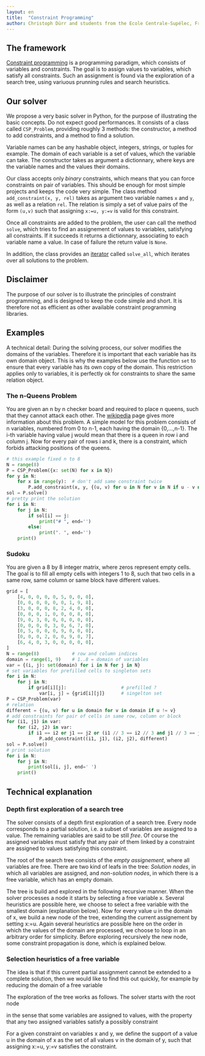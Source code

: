 ```yaml
---
layout: en
title:  "Constraint Programming"
author: Christoph Dürr and students from the Ecole Centrale-Supélec, France
---
```


## The framework

[Constraint programming](https://en.wikipedia.org/wiki/Constraint_programming) is a programming paradigm, which consists of variables and constraints. The goal is to assign values to variables, which satisfy all constraints.  Such an assignment is found via the exploration of a search tree, using variuous prunning rules and search heuristics.

## Our solver

We propose a very basic solver in Python, for the purpose of illustrating the basic concepts.  Do not expect good performances.
It consists of a class called `CSP_Problem`, providing roughly 3 methods: the constructor, a method to add constraints, and a method to find a solution.

Variable names can be any hashable object, integers, strings, or tuples for example.  The domain of each variable is a set of values, which the variable can take.  The constructor takes as argument a dictionnary, where keys are the variable names and the values their domains.

Our class accepts only *binary* constraints, which means that you can force constraints on pair of variables.  This should be enough for most simple projects and keeps the code very simple. The class method `add_constraint(x, y, rel)` takes as argument two variable names `x`  and `y`, as well as a relation `rel`. The relation is simply a set of value pairs of the form `(u,v)` such that assigning `x:=u, y:=v` is valid for this constraint.

Once all constraints are added to the problem, the user can call the method `solve`, which tries to find an assignement of values to variables, satisfying all constraints. If it succeeds it returns a dictionnary, associating to each variable name a value.  In case of failure the return value is `None`.

In addition, the class provides an [iterator](https://pymbook.readthedocs.io/en/latest/igd.html) called `solve_all`, which iterates over all solutions to the problem.

## Disclaimer

The purpose of our solver is to illustrate the principles of constraint programming, and is designed to keep the code simple and short. It is therefore not as efficient as other available constraint programming libraries.


## Examples

A technical detail: During the solving process, our solver modifies the domains of the variables. Therefore it is important that each variable has its own domain object.  This is why the examples below use the function `set` to ensure that every variable has its own copy of the domain.  This restriction applies only to variables, it is perfectly ok for constraints to share the same relation object.

### The n-Queens Problem

You are given an n by n checker board and required to place n queens, such that they cannot attack each other.  The [wikipedia](https://en.wikipedia.org/wiki/Eight_queens_puzzle) page gives more information about this problem.  A simple model for this problem consists of n variables, numbered from 0 to n-1, each having the domain {0,...,n-1}. The i-th variable having value j would mean that there is a queen in row i and column j.
Now for every pair of rows i and k, there is a constraint, which forbids attacking positions of the queens.

~~~Python
# this example fixed n to 8
N = range(8)
P = CSP_Problem({x: set(N) for x in N})
for y in N:
    for x in range(y):  # don't add same constraint twice
        P.add_constraint(x, y, {(u, v) for u in N for v in N if u - v not in [x - y, 0, y - x]})
sol = P.solve()
# pretty print the solution
for i in N:
    for j in N:
        if sol[i] == j:
            print("# ", end='')
        else:
            print(". ", end='')
    print()
~~~

### Sudoku

You are given a 8 by 8 integer matrix, where zeros represent empty cells. The goal is to fill all empty cells with integers 1 to 8, such that two cells in a same row, same column or same block have different values.

~~~Python
grid = [
    [4, 0, 0, 0, 0, 5, 0, 0, 0],
    [0, 0, 0, 0, 0, 0, 1, 9, 8],
    [3, 0, 0, 0, 8, 2, 4, 0, 0],
    [0, 0, 0, 1, 0, 0, 0, 8, 0],
    [9, 0, 3, 0, 0, 0, 0, 0, 0],
    [0, 0, 0, 0, 3, 0, 6, 7, 0],
    [0, 5, 0, 0, 0, 9, 0, 0, 0],
    [0, 0, 0, 2, 0, 0, 9, 0, 7],
    [6, 4, 0, 3, 0, 0, 0, 0, 0],
]
N = range(8)            # row and column indices
domain = range(1, 9)    # 1..8 = domain of variables
var = {(i, j): set(domain) for i in N for j in N}
# set variables for prefilled cells to singleton sets
for i in N:       
    for j in N:
        if grid[i][j]:                    # prefilled ?
            var[i, j] = {grid[i][j]}      # singelton set
P = CSP_Problem(var)
# relation 
different = {(u, v) for u in domain for v in domain if u != v}
# add constraints for pair of cells in same row, column or block
for (i1, j1) in var:
    for (i2, j2) in var:
        if i1 == i2 or j1 == j2 or (i1 // 3 == i2 // 3 and j1 // 3 == j2 // 3):
            P.add_constraint((i1, j1), (i2, j2), different) 
sol = P.solve()
# print solution
for i in N:
    for j in N:
        print(sol[i, j], end=' ')
    print()
~~~

## Technical explanation

### Depth first exploration of a search tree

The solver consists of a depth first exploration of a search tree. Every node corresponds to a partial solution, i.e. a subset of variables are assigned to a value. The remaining variables are said to be still *free*.  Of course the assigned variables must satisfy that any pair of them linked by a constraint are assigned to values satisfying this constraint.

The root of the search tree consists of the *empty assignement*, where all variables are free.  There are two kind of leafs in the tree:  *Solution nodes*, in which all variables are assigned, and *non-solution nodes*, in which there is a free variable, which has an empty domain.

The tree is build and explored in the following recursive manner. When the solver processes a node it starts by selecting a free variable x. Several heuristics are possible here, we choose to select a free variable with the smallest domain (explanation below). Now for every value u in the domain of x, we build a new node of the tree, extending the current assignement by setting x:=u.  Again several heuristics are possible here on the order in which the values of the domain are processed, we choose to loop in an arbitrary order for simplicity.  Before exploring recursively the new node, some constraint propagation is done, which is explained below.


### Selection heuristics of a free variable


The idea is that if this current partial assignment cannot be extended to a complete solution, then we would like to find this out quickly, for example by reducing the domain of a free variable


The exploration of the tree works as follows. The solver starts with the root node

in the sense that some variables are assigned to values, with the property that any two assigned variables satisfy a possibly constraint

For a given constraint on variables x and y, we define the support of a value u in the domain of x as the set of all values v in the domain of y, such that assigning x:=u, y:=v satisfies the constraint.